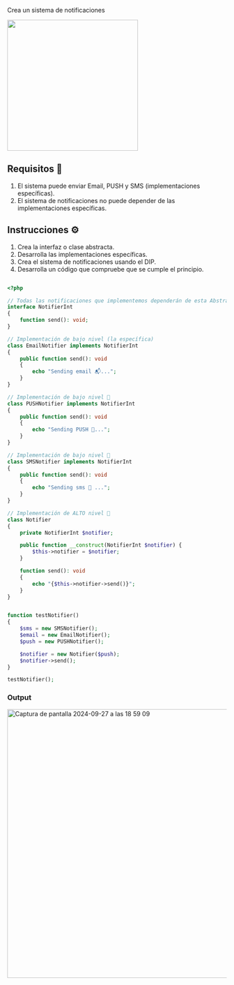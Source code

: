 

Crea un sistema de notificaciones

<img src="https://github.com/user-attachments/assets/a66b1eb8-53a7-472c-b3a7-43f3a8172c50" height="300" />


## Requisitos 🎯

1. El sistema puede enviar Email, PUSH y SMS (implementaciones específicas).
2. El sistema de notificaciones no puede depender de las implementaciones específicas.

## Instrucciones ⚙️

1. Crea la interfaz o clase abstracta.
2. Desarrolla las implementaciones específicas.
3. Crea el sistema de notificaciones usando el DIP.
4. Desarrolla un código que compruebe que se cumple el principio.


```php

<?php

// Todas las notificaciones que implementemos dependerán de esta Abstracción
interface NotifierInt
{
    function send(): void;
}

// Implementación de bajo nivel (la específica)
class EmailNotifier implements NotifierInt
{
    public function send(): void 
    {
        echo "Sending email 📬...";
    }
}

// Implementación de bajo nivel 🔻
class PUSHNotifier implements NotifierInt
{
    public function send(): void 
    {
        echo "Sending PUSH 📲...";
    }
}

// Implementación de bajo nivel 🔻
class SMSNotifier implements NotifierInt
{
    public function send(): void 
    {
        echo "Sending sms 📩 ...";
    }
}

// Implementación de ALTO nivel 🔺
class Notifier
{
    private NotifierInt $notifier;

    public function __construct(NotifierInt $notifier) { 
        $this->notifier = $notifier;
    }

    function send(): void 
    {
        echo "{$this->notifier->send()}";
    }
}


function testNotifier() 
{
    $sms = new SMSNotifier();
    $email = new EmailNotifier();
    $push = new PUSHNotifier();

    $notifier = new Notifier($push);
    $notifier->send();
}

testNotifier();

```

### Output

<img width="616" alt="Captura de pantalla 2024-09-27 a las 18 59 09" src="https://github.com/user-attachments/assets/d115f0f1-c0df-473a-8273-6525267101db">
